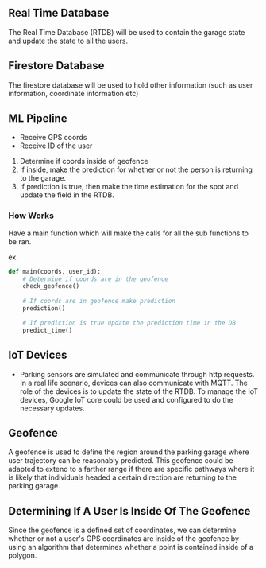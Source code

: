 ## Real Time Database
The Real Time Database (RTDB) will be used to contain the garage state and update the state to all the users.

## Firestore Database
The firestore database will be used to hold other information (such as user information, coordinate information etc)

## ML Pipeline

- Receive GPS coords
- Receive ID of the user
1) Determine if coords inside of geofence
2) If inside, make the prediction for whether or not the person is returning to the garage.
3) If prediction is true, then make the time estimation for the spot and update the field in the RTDB. 

### How Works
Have a main function which will make the calls for all the sub functions to be ran. 

ex.

```python
def main(coords, user_id):
    # Determine if coords are in the geofence
    check_geofence()
    
    # If coords are in geofence make prediction
    prediction()

    # If prediction is true update the prediction time in the DB
    predict_time()
```
## IoT Devices

- Parking sensors are simulated and communicate through http requests. In a real life scenario, devices can also communicate with MQTT. The role of the devices is to update the state of the RTDB. To manage the IoT devices, Google IoT core could be used and configured to do the necessary updates. 

## Geofence
A geofence is used to define the region around the parking garage where user trajectory can be reasonably predicted. 
This geofence could be adapted to extend to a farther range if there are specific pathways where it is likely that 
individuals headed a certain direction are returning to the parking garage.

## Determining If A User Is Inside Of The Geofence
Since the geofence is a defined set of coordinates, we can determine whether or not a user's GPS coordinates are 
inside of the geofence by using an algorithm that determines whether a point is contained inside of a polygon. 